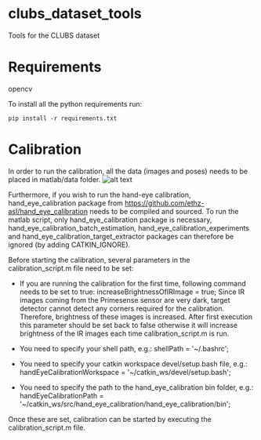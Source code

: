 # clubs_dataset_tools
Tools for the CLUBS dataset


# Requirements

opencv

To install all the python requirements run:
```
pip install -r requirements.txt
```


# Calibration
In order to run the calibration, all the data (images and poses) needs to be placed in matlab/data folder.
![alt text](https://github.com/ethz-asl/clubs_dataset_tools/blob/feature/cloud_generation/images/data_folder_structure.png)

Furthermore, if you wish to run the hand-eye calibration, hand_eye_calibration package from https://github.com/ethz-asl/hand_eye_calibration needs to be compiled and sourced. To run the matlab script, only hand_eye_calibration package is necessary, hand_eye_calibration_batch_estimation, hand_eye_calibration_experiments and hand_eye_calibration_target_extractor packages can therefore be ignored (by adding CATKIN_IGNORE).

Before starting the calibration, several parameters in the calibration_script.m file need to be set:

- If you are running the calibration for the first time, following command needs to be set to true:
increaseBrightnessOfIRImage = true;
Since IR images coming from the Primesense sensor are very dark, target detector cannot detect any corners required for the calibration. Therefore, brightness of these images is increased. After first execution this parameter should be set back to false otherwise it will increase brightness of the IR images each time calibration_script.m is run.

- You need to specify your shell path, e.g.:
shellPath = '~/.bashrc';

- You need to specify your catkin workspace devel/setup.bash file, e.g.:
handEyeCalibrationWorkspace = '~/catkin_ws/devel/setup.bash';

- You need to specify the path to the hand_eye_calibration bin folder, e.g.:
handEyeCalibrationPath = '~/catkin_ws/src/hand_eye_calibration/hand_eye_calibration/bin';

Once these are set, calibration can be started by executing the calibration_script.m file.
